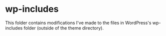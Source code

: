 # wp-includes
This folder contains modifications I've made to the files in WordPress's wp-includes folder (outside of the theme directory).
